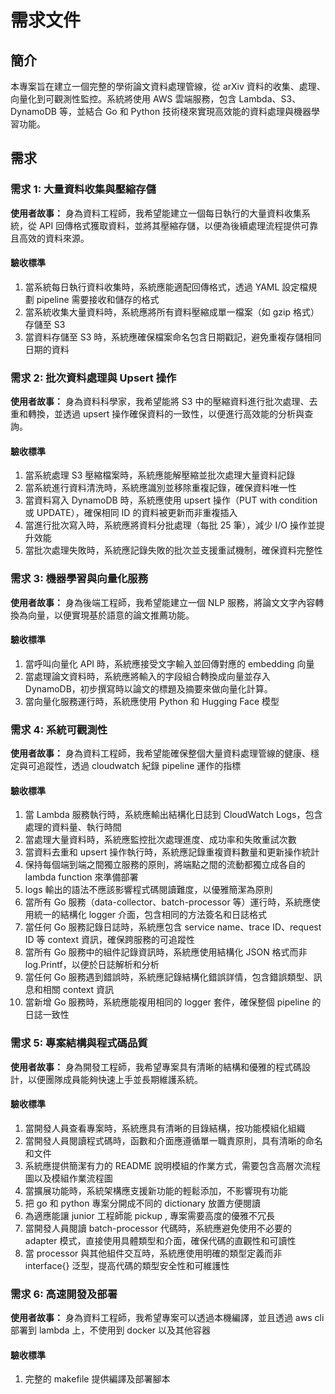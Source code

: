 # 需求文件

## 簡介

本專案旨在建立一個完整的學術論文資料處理管線，從 arXiv 資料的收集、處理、向量化到可觀測性監控。系統將使用 AWS 雲端服務，包含 Lambda、S3、DynamoDB 等，並結合 Go 和 Python 技術棧來實現高效能的資料處理與機器學習功能。

## 需求

### 需求 1: 大量資料收集與壓縮存儲

**使用者故事：** 身為資料工程師，我希望能建立一個每日執行的大量資料收集系統，從 API 回傳格式獲取資料，並將其壓縮存儲，以便為後續處理流程提供可靠且高效的資料來源。

#### 驗收標準

1. 當系統每日執行資料收集時，系統應能適配回傳格式，透過 YAML 設定檔規劃 pipeline 需要接收和儲存的格式
2. 當系統收集大量資料時，系統應將所有資料壓縮成單一檔案（如 gzip 格式）存儲至 S3
3. 當資料存儲至 S3 時，系統應確保檔案命名包含日期戳記，避免重複存儲相同日期的資料

### 需求 2: 批次資料處理與 Upsert 操作

**使用者故事：** 身為資料科學家，我希望能將 S3 中的壓縮資料進行批次處理、去重和轉換，並透過 upsert 操作確保資料的一致性，以便進行高效能的分析與查詢。

#### 驗收標準

1. 當系統處理 S3 壓縮檔案時，系統應能解壓縮並批次處理大量資料記錄
2. 當系統進行資料清洗時，系統應識別並移除重複記錄，確保資料唯一性
3. 當資料寫入 DynamoDB 時，系統應使用 upsert 操作（PUT with condition 或 UPDATE），確保相同 ID 的資料被更新而非重複插入
4. 當進行批次寫入時，系統應將資料分批處理（每批 25 筆），減少 I/O 操作並提升效能
5. 當批次處理失敗時，系統應記錄失敗的批次並支援重試機制，確保資料完整性

### 需求 3: 機器學習與向量化服務

**使用者故事：** 身為後端工程師，我希望能建立一個 NLP 服務，將論文文字內容轉換為向量，以便實現基於語意的論文推薦功能。

#### 驗收標準

1. 當呼叫向量化 API 時，系統應接受文字輸入並回傳對應的 embedding 向量
2. 當處理論文資料時，系統應將輸入的字段組合轉換成向量並存入 DynamoDB，初步撰寫時以論文的標題及摘要來做向量化計算。
3. 當向量化服務運行時，系統應使用 Python 和 Hugging Face 模型

### 需求 4: 系統可觀測性

**使用者故事：** 身為資料工程師，我希望能確保整個大量資料處理管線的健康、穩定與可追蹤性，透過 cloudwatch 紀錄 pipeline 運作的指標

#### 驗收標準

1. 當 Lambda 服務執行時，系統應輸出結構化日誌到 CloudWatch Logs，包含處理的資料量、執行時間
2. 當處理大量資料時，系統應監控批次處理進度、成功率和失敗重試次數
3. 當資料去重和 upsert 操作執行時，系統應記錄重複資料數量和更新操作統計
4. 保持每個端到端之間獨立服務的原則，將端點之間的流動都獨立成各自的 lambda function 來準備部署
5. logs 輸出的語法不應該影響程式碼閱讀難度，以優雅簡潔為原則
6. 當所有 Go 服務（data-collector、batch-processor 等）運行時，系統應使用統一的結構化 logger 介面，包含相同的方法簽名和日誌格式
7. 當任何 Go 服務記錄日誌時，系統應包含 service name、trace ID、request ID 等 context 資訊，確保跨服務的可追蹤性
8. 當所有 Go 服務中的組件記錄資訊時，系統應使用結構化 JSON 格式而非 log.Printf，以便於日誌解析和分析
9. 當任何 Go 服務遇到錯誤時，系統應記錄結構化錯誤詳情，包含錯誤類型、訊息和相關 context 資訊
10. 當新增 Go 服務時，系統應能複用相同的 logger 套件，確保整個 pipeline 的日誌一致性

### 需求 5: 專案結構與程式碼品質

**使用者故事：** 身為開發工程師，我希望專案具有清晰的結構和優雅的程式碼設計，以便團隊成員能夠快速上手並長期維護系統。

#### 驗收標準

1. 當開發人員查看專案時，系統應具有清晰的目錄結構，按功能模組化組織
2. 當開發人員閱讀程式碼時，函數和介面應遵循單一職責原則，具有清晰的命名和文件
3. 系統應提供簡潔有力的 README 說明模組的作業方式，需要包含高層次流程圖以及模組作業流程圖
4. 當擴展功能時，系統架構應支援新功能的輕鬆添加，不影響現有功能
5. 把 go 和 python 專案分開成不同的 dictionary 放置方便閱讀
6. 為適應能讓 junior 工程師能 pickup , 專案需要高度的優雅不冗長
7. 當開發人員閱讀 batch-processor 代碼時，系統應避免使用不必要的 adapter 模式，直接使用具體類型和介面，確保代碼的直觀性和可讀性
8. 當 processor 與其他組件交互時，系統應使用明確的類型定義而非 interface{} 泛型，提高代碼的類型安全性和可維護性

### 需求 6: 高速開發及部署

**使用者故事：** 身為資料工程師，我希望專案可以透過本機編譯，並且透過 aws cli 部署到 lambda 上，不使用到 docker 以及其他容器

#### 驗收標準
1. 完整的 makefile 提供編譯及部署腳本